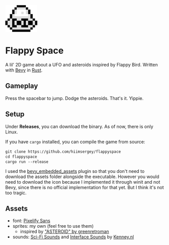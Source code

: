 <img src="assets/icon.png" width=20%/>

# Flappy Space
A lil' 2D game about a UFO and asteroids inspired by Flappy Bird.
Written with [Bevy](https://bevyengine.org) in [Rust](https://rust-lang.org).

## Gameplay
Press the spacebar to jump. Dodge the asteroids. That's it. Yippie.

## Setup
Under **Releases**, you can download the binary. As of now, there is only Linux.

If you have `cargo` installed, you can compile the game from source:

```
git clone https://github.com/hiimsergey/flappyspace
cd flappyspace
cargo run --release
```

I used the [bevy_embedded_assets](https://github.com/vleue/bevy_embedded_assets) plugin so that you don't need to download the assets folder alongside the executable.
However you would need to download the icon because I implemented it through winit and not Bevy, since there is no official implementation for that yet. But I think it's not too tragic.

## Assets
- font: [Pixelify Sans](https://fonts.google.com/specimen/Pixelify+Sans)
- sprites: my own (feel free to use them)
  - inspired by ["ASTEROID" by greenretroman](http://greenretroman.itch.io/asteroids)
- sounds: [Sci-Fi Sounds](https://kenney.nl/assets/sci-fi-sounds) and [Interface Sounds](https://kenney.nl/assets/interface-sounds) by [Kenney.nl](https://kenney.nl)
